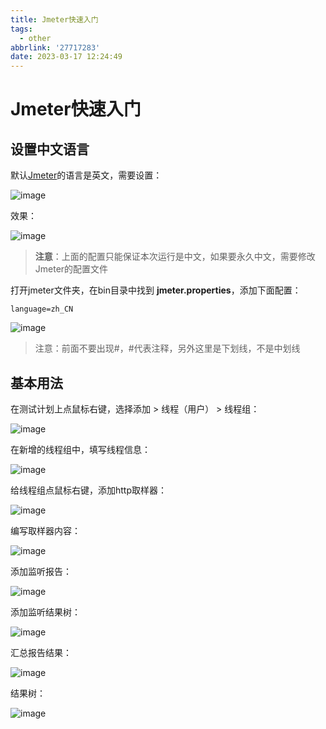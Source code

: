 ```yaml
---
title: Jmeter快速入门
tags:
  - other
abbrlink: '27717283'
date: 2023-03-17 12:24:49
---
```

# Jmeter快速入门

## 设置中文语言

默认[Jmeter](http://jmeter.apache.org/download_jmeter.cgi)的语言是英文，需要设置：

![image](https://hougen.oss-cn-guangzhou.aliyuncs.com/blog-img/1710678282-382d0b63d2a399217c5a988b2e5fc36b4822a6e0.png)

效果：

![image](https://hougen.oss-cn-guangzhou.aliyuncs.com/blog-img/1710678289-abb2a19c2369996ee1e6f88647ee3909b6d34b50.png)

> **注意**：上面的配置只能保证本次运行是中文，如果要永久中文，需要修改Jmeter的配置文件

打开jmeter文件夹，在bin目录中找到 **jmeter.properties**，添加下面配置：

```properties
language=zh_CN
```

![image](https://hougen.oss-cn-guangzhou.aliyuncs.com/blog-img/1710678294-b58451bc47d41077c8961e007949899c4fff8c72.png)

> 注意：前面不要出现#，#代表注释，另外这里是下划线，不是中划线

## 基本用法

在测试计划上点鼠标右键，选择添加 > 线程（用户） > 线程组：

![image](https://hougen.oss-cn-guangzhou.aliyuncs.com/blog-img/1710678299-40d390784fdf60f3f540d00576adb655867d6f8c.png)

在新增的线程组中，填写线程信息：

![image](https://hougen.oss-cn-guangzhou.aliyuncs.com/blog-img/1710678304-9a7b286c41688a8f683dd10952e668490f27eae4.png)

给线程组点鼠标右键，添加http取样器：

![image](https://hougen.oss-cn-guangzhou.aliyuncs.com/blog-img/1710678308-a8789b9323ecfa3d5d315e413048f4c0834406eb.png)

编写取样器内容：

![image](https://hougen.oss-cn-guangzhou.aliyuncs.com/blog-img/1710678312-fe7576cde30f25af8b37bd9e72c253d7cdaa08e5.png)

添加监听报告：

![image](https://hougen.oss-cn-guangzhou.aliyuncs.com/blog-img/1710678316-83d995887db40ee953b43bdef4189dd8a97bc0ec.png)

添加监听结果树：

![image](https://hougen.oss-cn-guangzhou.aliyuncs.com/blog-img/1710678320-9ac72dda38390b6d01678804da02e1b41c357ec6.png)

汇总报告结果：

![image](https://hougen.oss-cn-guangzhou.aliyuncs.com/blog-img/1710678323-c5bad80668a3e3449b8eef7e882f7d8f604f64a7.png)

结果树：

![image](https://hougen.oss-cn-guangzhou.aliyuncs.com/blog-img/1710678327-54066f3eafe2d2a8f20bb64e7c1a7c3fc6e6d07a.png)
